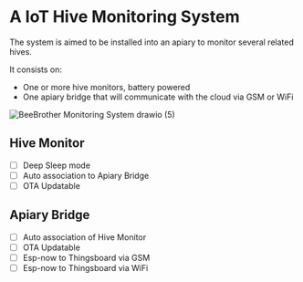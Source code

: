 # A IoT Hive Monitoring System

The system is aimed to be installed into an apiary to monitor several related hives.

It consists on:
- One or more hive monitors, battery powered
- One apiary bridge that will communicate with the cloud via GSM or WiFi

![BeeBrother Monitoring System drawio (5)](https://user-images.githubusercontent.com/48166728/175437168-d4434ae0-61cc-46e7-a86a-703ecee72dc0.png)

## Hive Monitor
- [ ] Deep Sleep mode
- [ ] Auto association to Apiary Bridge
- [ ] OTA Updatable

## Apiary Bridge
- [ ] Auto association of Hive Monitor
- [ ] OTA Updatable
- [ ] Esp-now to Thingsboard via GSM
- [ ] Esp-now to Thingsboard via WiFi
